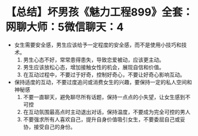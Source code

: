 # 【总结】坏男孩《魅力工程899》全套：网聊大师：5微信聊天：4

-   女生需要安全感，男生应该给予一定程度的安全感，而不是使用小技巧和技术。
    1.  男生心态不好，常常患得患失，导致恋爱被动，应该更主动。
    2.  男生应该放松心态，增加接触女性的机会，展现自信和价值。
    3.  在互动过程中，不要过于好奇，控制好奇心，不要让好奇心影响互动。
-   保持适度的互动，不要过度追问或消费女生的兴趣，要保持一定的私人空间和神秘感
    1.  不要一直聊天，避免聊尽所有话题，保持一点点的小失望，让女生感到不可控
    2.  在互动氛围最高点时主动退出对话，保持温度，不要成为完全可控的男人
    3.  不要强求所有人喜欢自己，提升自身价值吸引女生，不要委屈自己或妥协，接受自己的身份。